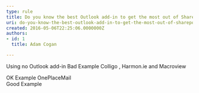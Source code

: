 ```yaml
---
type: rule
title: Do you know the best Outlook add-in to get the most out of SharePoint?
uri: do-you-know-the-best-outlook-add-in-to-get-the-most-out-of-sharepoint
created: 2016-05-06T22:25:06.0000000Z
authors:
- id: 1
  title: Adam Cogan

---
```


Using no Outlook add-in
Bad Example 
Colligo , Harmon.ie and Macroview


OK Example 
OnePlaceMail
​<br>Good Example
